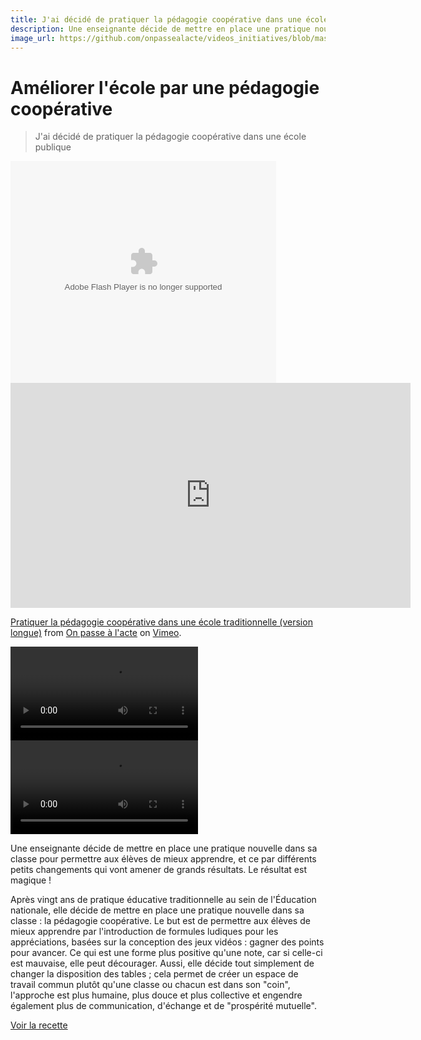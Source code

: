 ```yaml
---
title: J'ai décidé de pratiquer la pédagogie coopérative dans une école publique
description: Une enseignante décide de mettre en place une pratique nouvelle dans sa classe pour permettre aux élèves de mieux apprendre, et ce par différents petits changements qui vont amener de grands résultats.
image_url: https://github.com/onpassealacte/videos_initiatives/blob/master/media/pedagogie_cooperative.jpg?raw=true
---
```


# Améliorer l'école par une pédagogie coopérative

> J'ai décidé de pratiquer la pédagogie coopérative dans une école publique

<div>
<object type="application/x-shockwave-flash" width="425" height="355" data="https://player.vimeo.com/video/131476633">
<param name="movie" value="https://player.vimeo.com/video/131476633" />
<param name="wmode" value="transparent" />
</object>

<!--[if lte IE 6 ]>
<embed src="https://vimeo.com/131476633" type="application/x-shockwave-flash" wmode="transparent" width="425" height="355"></embed>
<![endif]-->

</div>

<iframe src="https://player.vimeo.com/video/131476633?title=0&byline=0&portrait=0" width="640" height="360" frameborder="0" webkitallowfullscreen mozallowfullscreen allowfullscreen></iframe>
<p><a href="https://vimeo.com/131476633">Pratiquer la p&eacute;dagogie coop&eacute;rative dans une &eacute;cole traditionnelle (version longue)</a> from <a href="https://vimeo.com/onpassealacte">On passe &agrave; l&#039;acte</a> on <a href="https://vimeo.com">Vimeo</a>.</p>

<html>
<video src="https://vimeo.com/131476633" controls></video>
</html>

<html>
<video src="https://player.vimeo.com/video/131476633" controls></video>
</html>


Une enseignante décide de mettre en place une pratique nouvelle dans sa classe pour permettre aux élèves de mieux apprendre, et ce par différents petits changements qui vont amener de grands résultats. Le résultat est magique ! 

Après vingt ans de pratique éducative traditionnelle au sein de l'Éducation nationale, elle décide de mettre en place une pratique nouvelle dans sa classe : la pédagogie coopérative. Le but est de permettre aux élèves de mieux apprendre par l'introduction de formules ludiques pour les appréciations, basées sur la conception des jeux vidéos : gagner des points pour avancer. Ce qui est une forme plus positive qu'une note, car si celle-ci est mauvaise, elle peut décourager. Aussi, elle décide tout simplement de changer la disposition des tables ; cela permet de créer un espace de travail commun plutôt qu'une classe ou chacun est dans son "coin", l'approche est plus humaine, plus douce et plus collective et engendre également plus de communication, d'échange et de "prospérité mutuelle".

[Voir la recette](http://www.onpassealacte.fr/recettes_coup_de_coeur_en_savoir_plus.php?r=86214489152)

